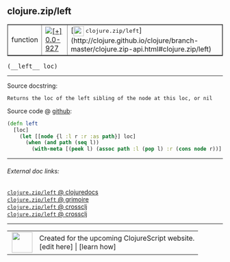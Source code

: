 ## clojure.zip/left



 <table border="1">
<tr>
<td>function</td>
<td><a href="https://github.com/cljsinfo/cljs-api-docs/tree/0.0-927"><img valign="middle" alt="[+] 0.0-927" title="Added in 0.0-927" src="https://img.shields.io/badge/+-0.0--927-lightgrey.svg"></a> </td>
<td>
[<img height="24px" valign="middle" src="http://i.imgur.com/1GjPKvB.png"> <samp>clojure.zip/left</samp>](http://clojure.github.io/clojure/branch-master/clojure.zip-api.html#clojure.zip/left)
</td>
</tr>
</table>


 <samp>
(__left__ loc)<br>
</samp>

---





Source docstring:

```
Returns the loc of the left sibling of the node at this loc, or nil
```


Source code @ [github](https://github.com/clojure/clojurescript/blob/r3119/src/cljs/clojure/zip.cljs#L150-L155):

```clj
(defn left
  [loc]
    (let [[node {l :l r :r :as path}] loc]
      (when (and path (seq l))
        (with-meta [(peek l) (assoc path :l (pop l) :r (cons node r))] (meta loc)))))
```

<!--
Repo - tag - source tree - lines:

 <pre>
clojurescript @ r3119
└── src
    └── cljs
        └── clojure
            └── <ins>[zip.cljs:150-155](https://github.com/clojure/clojurescript/blob/r3119/src/cljs/clojure/zip.cljs#L150-L155)</ins>
</pre>

-->

---



###### External doc links:

[`clojure.zip/left` @ clojuredocs](http://clojuredocs.org/clojure.zip/left)<br>
[`clojure.zip/left` @ grimoire](http://conj.io/store/v1/org.clojure/clojure/1.7.0-beta3/clj/clojure.zip/left/)<br>
[`clojure.zip/left` @ crossclj](http://crossclj.info/fun/clojure.zip/left.html)<br>
[`clojure.zip/left` @ crossclj](http://crossclj.info/fun/clojure.zip.cljs/left.html)<br>

---

 <table>
<tr><td>
<img valign="middle" align="right" width="48px" src="http://i.imgur.com/Hi20huC.png">
</td><td>
Created for the upcoming ClojureScript website.<br>
[edit here] | [learn how]
</td></tr></table>

[edit here]:https://github.com/cljsinfo/cljs-api-docs/blob/master/cljsdoc/clojure.zip_left.cljsdoc
[learn how]:https://github.com/cljsinfo/cljs-api-docs/wiki/cljsdoc-files

<!--

This information was too distracting to show to readers, but I'll leave it
commented here since it is helpful to:

- pretty-print the data used to generate this document
- and show how to retrieve that data



The API data for this symbol:

```clj
{:ns "clojure.zip",
 :name "left",
 :signature ["[loc]"],
 :history [["+" "0.0-927"]],
 :type "function",
 :full-name-encode "clojure.zip_left",
 :source {:code "(defn left\n  [loc]\n    (let [[node {l :l r :r :as path}] loc]\n      (when (and path (seq l))\n        (with-meta [(peek l) (assoc path :l (pop l) :r (cons node r))] (meta loc)))))",
          :title "Source code",
          :repo "clojurescript",
          :tag "r3119",
          :filename "src/cljs/clojure/zip.cljs",
          :lines [150 155]},
 :full-name "clojure.zip/left",
 :clj-symbol "clojure.zip/left",
 :docstring "Returns the loc of the left sibling of the node at this loc, or nil"}

```

Retrieve the API data for this symbol:

```clj
;; from Clojure REPL
(require '[clojure.edn :as edn])
(-> (slurp "https://raw.githubusercontent.com/cljsinfo/cljs-api-docs/catalog/cljs-api.edn")
    (edn/read-string)
    (get-in [:symbols "clojure.zip/left"]))
```

-->
